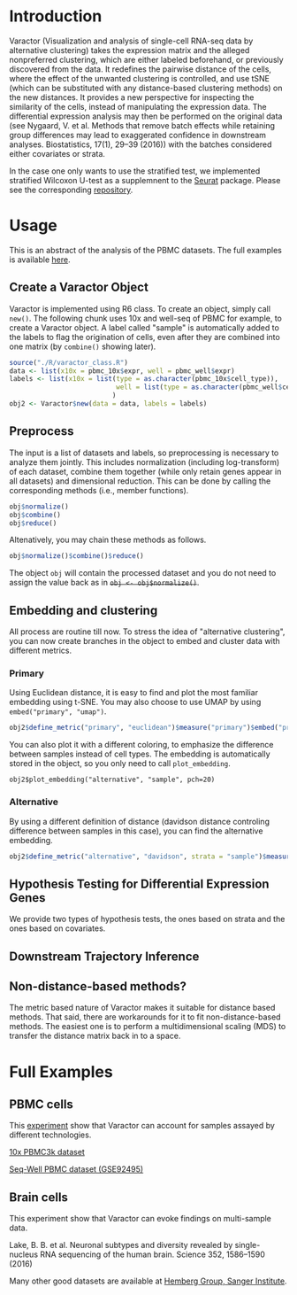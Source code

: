 # Introduction
Varactor (Visualization and analysis of single-cell RNA-seq data by alternative clustering) takes the expression matrix and the alleged nonpreferred clustering, which are either labeled beforehand, or previously discovered from the data. It redefines the pairwise distance of the cells, where the effect of the unwanted clustering is controlled, and use tSNE (which can be substituted with any distance-based clustering methods) on the new distances. It provides a new perspective for inspecting the similarity of the cells, instead of manipulating the expression data. The differential expression analysis may then be performed on the original data (see Nygaard, V. et al. Methods that remove batch effects while retaining group differences may lead to exaggerated confidence in downstream analyses. Biostatistics, 17(1), 29–39 (2016)) with the batches considered either covariates or strata. 

In the case one only wants to use the stratified test, we implemented stratified Wilcoxon U-test as a supplemnent to the [Seurat](https://github.com/satijalab/seurat) package. Please see the corresponding [repository](https://github.com/KChen-lab/stratified-tests-for-seurat).

# Usage
This is an abstract of the analysis of the PBMC datasets. The full examples is available [here](https://kchen-lab.github.io/varactor/pbmc_varactor.nb.html).

## Create a Varactor Object
Varactor is implemented using R6 class. To create an object, simply call ```new()```. The following chunk uses 10x and well-seq of PBMC for example, to create a Varactor object. A label called "sample" is automatically added to the labels to flag the origination of cells, even after they are combined into one matrix (by ```combine()``` showing later).
```r
source("./R/varactor_class.R")
data <- list(x10x = pbmc_10x$expr, well = pbmc_well$expr)
labels <- list(x10x = list(type = as.character(pbmc_10x$cell_type)), 
                           well = list(type = as.character(pbmc_well$cell_type))
                          )
obj2 <- Varactor$new(data = data, labels = labels)
```

## Preprocess
The input is a list of datasets and labels, so preprocessing is necessary to analyze them jointly. This includes normalization (including log-transform) of each dataset, combine them together (while only retain genes appear in all datasets) and dimensional reduction. This can be done by calling the corresponding methods (i.e., member functions).
```r
obj$normalize()
obj$combine()
obj$reduce()
```
Altenatively, you may chain these methods as follows.
```r
obj$normalize()$combine()$reduce()
```
The object ```obj``` will contain the processed dataset and you do not need to assign the value back as in ~~```obj <- obj$normalize()```~~.

## Embedding and clustering
All process are routine till now. To stress the idea of "alternative clustering", you can now create branches in the object to embed and cluster data with different metrics. 
### Primary
Using Euclidean distance, it is easy to find and plot the most familiar embedding using t-SNE. You may also choose to use UMAP by using ```embed("primary", "umap")```.
```r
obj2$define_metric("primary", "euclidean")$measure("primary")$embed("primary", "tsne")$plot_embedding("primary", "type", pch=20)
```
You can also plot it with a different coloring, to emphasize the difference between samples instead of cell types. The embedding is automatically stored in the object, so you only need to call ```plot_embedding```.
```{r}
obj2$plot_embedding("alternative", "sample", pch=20)
```

### Alternative
By using a different definition of distance (davidson distance controling difference between samples in this case), you can find the alternative embedding.
```r
obj2$define_metric("alternative", "davidson", strata = "sample")$measure("alternative")$embed("alternative", "tsne")$plot_embedding("alternative", "type", pch=20)
```

## Hypothesis Testing for Differential Expression Genes
We provide two types of hypothesis tests, the ones based on strata and the ones based on covariates.

## Downstream Trajectory Inference


## Non-distance-based methods?
The metric based nature of Varactor makes it suitable for distance based methods. That said, there are workarounds for it to fit non-distance-based methods. The easiest one is to perform a multidimensional scaling (MDS) to transfer the distance matrix back in to a space.

# Full Examples

## PBMC cells
This [experiment](https://kchen-lab.github.io/varactor/pbmc_varactor.nb.html) show that Varactor can account for samples assayed by different technologies.

[10x PBMC3k dataset](http://support.10xgenomics.com/single-cell/datasets/pbmc3k)

[Seq-Well PBMC dataset (GSE92495)](https://www.ncbi.nlm.nih.gov/geo/query/acc.cgi?acc=GSE92495)

## Brain cells
This experiment show that Varactor can evoke findings on multi-sample data.

Lake, B. B. et al. Neuronal subtypes and diversity revealed by single-nucleus RNA sequencing of the human brain. Science 352, 1586–1590 (2016)

Many other good datasets are available at [Hemberg Group, Sanger Institute](https://github.com/hemberg-lab/scRNA.seq.datasets).
